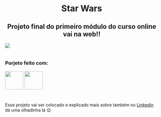 <h1 align="center"> Star Wars</h1>
<h2 align="center"> Projeto final do primeiro módulo do curso online vai na web!!</h2>



<img src="https://i0.wp.com/cromossomonerd.com.br/wp-content/uploads/2017/04/get.jpg?fit=2880%2C1800&ssl=1">

#

<div>
  <h3>Porjeto feito com:</h3>
  <img src="https://cdn-icons-png.flaticon.com/128/2786/2786969.png"  width= "60vh";
    height="60vh">
    <img src="https://cdn-icons-png.flaticon.com/128/2786/2786979.png" width= "60vh";
    height="60vh">
  
 </div>
 
 #
 
 <div>
  Esse projeto vai ser colocado e explicado mais sobre também no <a href="https://www.linkedin.com/in/maria-eduarda-fonseca-109862173/">Linkedin</a> dá uma olhadinha lá 😉
</div>
